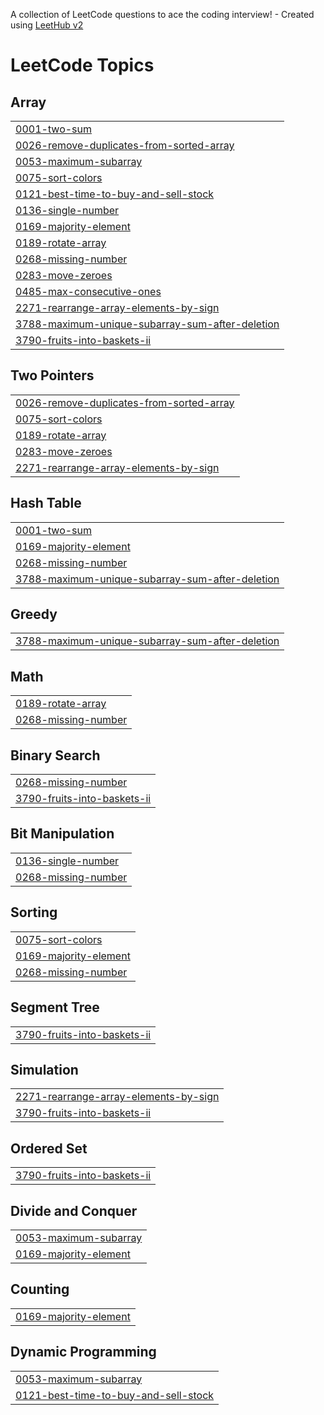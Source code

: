 A collection of LeetCode questions to ace the coding interview! - Created using [LeetHub v2](https://github.com/arunbhardwaj/LeetHub-2.0)
<!---LeetCode Topics Start-->
# LeetCode Topics
## Array
|  |
| ------- |
| [0001-two-sum](https://github.com/MonicaParichha/Leetcode/tree/master/0001-two-sum) |
| [0026-remove-duplicates-from-sorted-array](https://github.com/MonicaParichha/Leetcode/tree/master/0026-remove-duplicates-from-sorted-array) |
| [0053-maximum-subarray](https://github.com/MonicaParichha/Leetcode/tree/master/0053-maximum-subarray) |
| [0075-sort-colors](https://github.com/MonicaParichha/Leetcode/tree/master/0075-sort-colors) |
| [0121-best-time-to-buy-and-sell-stock](https://github.com/MonicaParichha/Leetcode/tree/master/0121-best-time-to-buy-and-sell-stock) |
| [0136-single-number](https://github.com/MonicaParichha/Leetcode/tree/master/0136-single-number) |
| [0169-majority-element](https://github.com/MonicaParichha/Leetcode/tree/master/0169-majority-element) |
| [0189-rotate-array](https://github.com/MonicaParichha/Leetcode/tree/master/0189-rotate-array) |
| [0268-missing-number](https://github.com/MonicaParichha/Leetcode/tree/master/0268-missing-number) |
| [0283-move-zeroes](https://github.com/MonicaParichha/Leetcode/tree/master/0283-move-zeroes) |
| [0485-max-consecutive-ones](https://github.com/MonicaParichha/Leetcode/tree/master/0485-max-consecutive-ones) |
| [2271-rearrange-array-elements-by-sign](https://github.com/MonicaParichha/Leetcode/tree/master/2271-rearrange-array-elements-by-sign) |
| [3788-maximum-unique-subarray-sum-after-deletion](https://github.com/MonicaParichha/Leetcode/tree/master/3788-maximum-unique-subarray-sum-after-deletion) |
| [3790-fruits-into-baskets-ii](https://github.com/MonicaParichha/Leetcode/tree/master/3790-fruits-into-baskets-ii) |
## Two Pointers
|  |
| ------- |
| [0026-remove-duplicates-from-sorted-array](https://github.com/MonicaParichha/Leetcode/tree/master/0026-remove-duplicates-from-sorted-array) |
| [0075-sort-colors](https://github.com/MonicaParichha/Leetcode/tree/master/0075-sort-colors) |
| [0189-rotate-array](https://github.com/MonicaParichha/Leetcode/tree/master/0189-rotate-array) |
| [0283-move-zeroes](https://github.com/MonicaParichha/Leetcode/tree/master/0283-move-zeroes) |
| [2271-rearrange-array-elements-by-sign](https://github.com/MonicaParichha/Leetcode/tree/master/2271-rearrange-array-elements-by-sign) |
## Hash Table
|  |
| ------- |
| [0001-two-sum](https://github.com/MonicaParichha/Leetcode/tree/master/0001-two-sum) |
| [0169-majority-element](https://github.com/MonicaParichha/Leetcode/tree/master/0169-majority-element) |
| [0268-missing-number](https://github.com/MonicaParichha/Leetcode/tree/master/0268-missing-number) |
| [3788-maximum-unique-subarray-sum-after-deletion](https://github.com/MonicaParichha/Leetcode/tree/master/3788-maximum-unique-subarray-sum-after-deletion) |
## Greedy
|  |
| ------- |
| [3788-maximum-unique-subarray-sum-after-deletion](https://github.com/MonicaParichha/Leetcode/tree/master/3788-maximum-unique-subarray-sum-after-deletion) |
## Math
|  |
| ------- |
| [0189-rotate-array](https://github.com/MonicaParichha/Leetcode/tree/master/0189-rotate-array) |
| [0268-missing-number](https://github.com/MonicaParichha/Leetcode/tree/master/0268-missing-number) |
## Binary Search
|  |
| ------- |
| [0268-missing-number](https://github.com/MonicaParichha/Leetcode/tree/master/0268-missing-number) |
| [3790-fruits-into-baskets-ii](https://github.com/MonicaParichha/Leetcode/tree/master/3790-fruits-into-baskets-ii) |
## Bit Manipulation
|  |
| ------- |
| [0136-single-number](https://github.com/MonicaParichha/Leetcode/tree/master/0136-single-number) |
| [0268-missing-number](https://github.com/MonicaParichha/Leetcode/tree/master/0268-missing-number) |
## Sorting
|  |
| ------- |
| [0075-sort-colors](https://github.com/MonicaParichha/Leetcode/tree/master/0075-sort-colors) |
| [0169-majority-element](https://github.com/MonicaParichha/Leetcode/tree/master/0169-majority-element) |
| [0268-missing-number](https://github.com/MonicaParichha/Leetcode/tree/master/0268-missing-number) |
## Segment Tree
|  |
| ------- |
| [3790-fruits-into-baskets-ii](https://github.com/MonicaParichha/Leetcode/tree/master/3790-fruits-into-baskets-ii) |
## Simulation
|  |
| ------- |
| [2271-rearrange-array-elements-by-sign](https://github.com/MonicaParichha/Leetcode/tree/master/2271-rearrange-array-elements-by-sign) |
| [3790-fruits-into-baskets-ii](https://github.com/MonicaParichha/Leetcode/tree/master/3790-fruits-into-baskets-ii) |
## Ordered Set
|  |
| ------- |
| [3790-fruits-into-baskets-ii](https://github.com/MonicaParichha/Leetcode/tree/master/3790-fruits-into-baskets-ii) |
## Divide and Conquer
|  |
| ------- |
| [0053-maximum-subarray](https://github.com/MonicaParichha/Leetcode/tree/master/0053-maximum-subarray) |
| [0169-majority-element](https://github.com/MonicaParichha/Leetcode/tree/master/0169-majority-element) |
## Counting
|  |
| ------- |
| [0169-majority-element](https://github.com/MonicaParichha/Leetcode/tree/master/0169-majority-element) |
## Dynamic Programming
|  |
| ------- |
| [0053-maximum-subarray](https://github.com/MonicaParichha/Leetcode/tree/master/0053-maximum-subarray) |
| [0121-best-time-to-buy-and-sell-stock](https://github.com/MonicaParichha/Leetcode/tree/master/0121-best-time-to-buy-and-sell-stock) |
<!---LeetCode Topics End-->